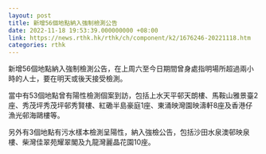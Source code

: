 ```yaml
---
layout: post
title: 新增56個地點納入強制檢測公告
date: 2022-11-18 19:53:39.000000000 +08:00
link: https://news.rthk.hk/rthk/ch/component/k2/1676246-20221118.htm
categories: rthk
---
```


新增56個地點納入強制檢測公告，在上周六至今日期間曾身處指明場所超過兩小時的人士，要在明天或後天接受檢測。

當中有53個地點曾有陽性檢測個案到訪，包括上水天平邨天朗樓、馬鞍山雅景臺2座、秀茂坪秀茂坪邨秀賢樓、紅磡半島豪庭1座、東涌映灣園映濤軒8座及香港仔漁光邨海鷗樓等。

另外有3個地點有污水樣本檢測呈陽性，納入強檢公告，包括沙田水泉澳邨映泉樓、柴灣佳翠苑耀翠閣及九龍灣麗晶花園10座。
